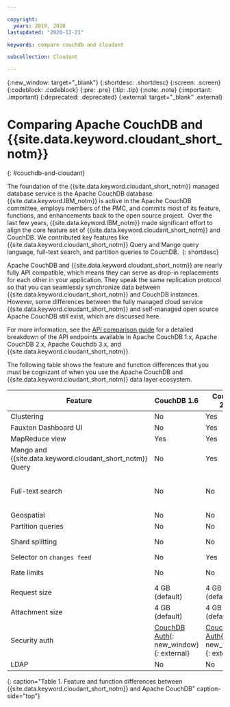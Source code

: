 ```yaml
---

copyright:
  years: 2019, 2020
lastupdated: "2020-12-21"

keywords: compare couchdb and cloudant

subcollection: Cloudant

---
```


{:new_window: target="_blank"}
{:shortdesc: .shortdesc}
{:screen: .screen}
{:codeblock: .codeblock}
{:pre: .pre}
{:tip: .tip}
{:note: .note}
{:important: .important}
{:deprecated: .deprecated}
{:external: target="_blank" .external}

<!-- Acrolinx: 2020-12-21 -->

# Comparing Apache CouchDB and {{site.data.keyword.cloudant_short_notm}}
{: #couchdb-and-cloudant}

The foundation of the {{site.data.keyword.cloudant_short_notm}} managed database service is the Apache CouchDB database. {{site.data.keyword.IBM_notm}} is active in the Apache CouchDB committee, employs members of the PMC, and commits most of its feature, functions, and enhancements back to the open source project.  Over the last few years, {{site.data.keyword.IBM_notm}} made significant effort to align the core feature set of {{site.data.keyword.cloudant_short_notm}} and CouchDB. We contributed key features like {{site.data.keyword.cloudant_short_notm}} Query and Mango query language, full-text search, and partition queries to CouchDB. 
{: shortdesc}

Apache CouchDB and {{site.data.keyword.cloudant_short_notm}} are nearly fully API compatible, which means they can serve as drop-in replacements for each other in your application. They speak the same replication protocol so that you can seamlessly synchronize data between {{site.data.keyword.cloudant_short_notm}} and CouchDB instances. However, some differences between the fully managed cloud service {{site.data.keyword.cloudant_short_notm}} and self-managed open source Apache CouchDB still exist, which are discussed here. 

For more information, see the [API comparison guide](/docs/Cloudant?topic=Cloudant-comparison-of-ibm-cloudant-and-couchdb-api-endpoints) for a detailed breakdown of the API endpoints available in Apache CouchDB 1.x, Apache CouchDB 2.x, Apache Couchdb 3.x, and {{site.data.keyword.cloudant_short_notm}}.   

The following table shows the feature and function differences that you must be cognizant of when you use the Apache CouchDB and {{site.data.keyword.cloudant_short_notm}} data layer ecosystem. 

| Feature | CouchDB 1.6 | CouchDB 2.3.1 | CouchDB 3.x | {{site.data.keyword.cloudant_short_notm}} | {{site.data.keyword.cloudant_short_notm}} on Transaction Engine |
|--------------|----------------|-------------|---------------------| --- | --- |
| Clustering    | No     | Yes | Yes | Yes | Yes |
| Fauxton Dashboard UI    | No     | Yes | Yes | Yes | Yes |
| MapReduce view    | Yes     | Yes | Yes | Yes | Yes |
| Mango and {{site.data.keyword.cloudant_short_notm}} Query    | No     | Yes | Yes | Yes | Yes |
| Full-text search    | No     | No | Yes, requires separate installer or container. | Yes | No |
| Geospatial    | No     | No | No | Yes | No |
| Partition queries    | No     | No | Yes | Yes | No |
| Shard splitting    | No     | No | Yes | Available as tool for {{site.data.keyword.IBM_notm}} Ops. | Yes |
| Selector on `changes feed`    | No     | Yes | Yes | Yes | Yes |
| Rate limits    | No    | No | No | User-defined [provisioned throughput capacity](/docs/Cloudant?topic=Cloudant-ibm-cloud-public#provisioned-throughput-capacity) settings | User-defined settings |
| Request size    | 4 GB (default)     | 4 GB (default) | 4 GB (default) | 11 MB | 64 MB |
| Attachment size    | 4 GB (default)     | 4 GB (default) | 4 GB (default) | 10 MB | Not applicable |
| Security auth    | [CouchDB Auth](https://docs.couchdb.org/en/stable/intro/security.html#){: new_window}{: external}     | [CouchDB Auth](https://docs.couchdb.org/en/stable/intro/security.html#){: new_window}{: external} | [CouchDB Auth](https://docs.couchdb.org/en/stable/intro/security.html#){: new_window}{: external} | [{{site.data.keyword.cloudant_short_notm}} legacy auth with API Keys](/docs/Cloudant?topic=Cloudant-authorization), [{{site.data.keyword.cloud_notm}} IAM](/docs/Cloudant?topic=Cloudant-managing-access-for-cloudant), or [CouchDB Auth](https://docs.couchdb.org/en/stable/intro/security.html#){: new_window}{: external} |  [{{site.data.keyword.cloud_notm}} IAM](/docs/Cloudant?topic=Cloudant-managing-access-for-cloudant) |
| LDAP    | No     | No | No | No | No |
{: caption="Table 1. Feature and function differences between {{site.data.keyword.cloudant_short_notm}} and Apache CouchDB" caption-side="top"}
